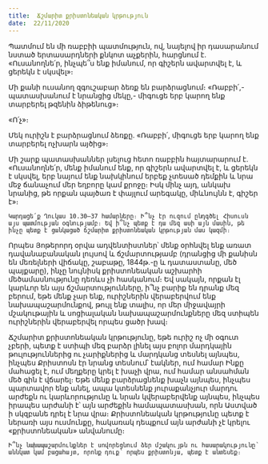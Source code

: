 ```yaml
---
title:  Ճշմարիտ քրիստոնեական կրթություն
date:  22/11/2020
---
```


Պատմում են մի ռաբբիի պատմություն, ով, նայելով իր դասարանում նստած երտասարդների քնկոտ աչքերին, հարցնում է. «Ուսանողնե՛ր, ինչպե՞ս ենք իմանում, որ գիշերն ավարտվել է, և ցերեկն է սկսվել»։

Մի քանի ուսանող զգուշաբար ձեռք են բարձրացնում։ «Ռաբբի՛,- պատասխանում է նրանցից մեկը,- միգուցե երբ կարող ենք տարբերել թզենին ձիթենուց»։

«Ո՛չ»։

Մեկ ուրիշն է բարձրացնում ձեռքը. «Ռաբբի՛, միգուցե երբ կարող ենք տարբերել ոչխարն այծից»։

Մի շարք պատասխաններ լսելուց հետո ռաբբին հայտարարում է. «Ուսանողնե՛ր, մենք իմանում ենք, որ գիշերն ավարտվել է, և ցերեկն է սկսվել, երբ նայում ենք նախկինում երբեք չտեսած դեմքին և նրա մեջ ճանաչում մեր եղբորը կամ քրոջը։ Իսկ մինչ այդ, անկախ նրանից, թե որքան պայծառ է փայլում արեգակը, միևնույնն է, գիշեր է»։

`Կարդացե՛ք Ղուկաս 10.30–37 համարները։ Ի՞նչ էր ուզում ընդգծել Հիսուսն այս պատմության օգնությամբ։ Եվ ի՞նչ պետք է դա մեզ ասի այն մասին, թե ինչը պետք է ցանկացած ճշմարիտ քրիստոնեական կրթության մաս կազմի։`

Որպես Յոթերորդ օրվա ադվենտիստներ՝ մենք օրհնվել ենք առատ դավանաբանական լույսով և ճշմարտությամբ (դրանցից մի քանիսն են մեռելների վիճակը, շաբաթը, 1844թ.-ը և դատաստանը, մեծ պայքարը), ինչը նույնիսկ քրիստոնեական աշխարհի մեծամասնությունը դեռևս չի հասկանում։ Եվ սակայն, որքան էլ կարևոր են այս ճշմարտությունները, ի՞նչ բարիք են դրանք մեզ բերում, եթե մենք չար ենք, ուրիշներին վերաբերվում ենք նախապաշարմունքով, թույլ ենք տալիս, որ մեր միջավայրի մշակութային և սոցիալական նախապաշարմունքները մեզ ստիպեն ուրիշներին վերաբերվել որպես ցածր խավ։

Ճշմարիտ քրիստոնեական կրթությունը, եթե ուրիշ ոչ մի օգուտ չբերի, պետք է ստիպի մեզ բարձր լինել այս բոլոր մարդկային թուլություններից ու չարիքներից և մարդկանց տեսնել այնպես, ինչպես Քրիստոսն էր նրանց տեսնում՝ էակներ, ում համար Ինքը մահացել է, ում մեղքերը կրել է խաչի վրա, ում համար անսահման մեծ գին է վճարել։ Եթե մենք բարձրացնենք խաչն այնպես, ինչպես պարտավոր ենք անել, ապա կտեսնենք յուրաքանչյուր մարդու արժեքն ու կարևորությունը և նրան կվերաբերվենք այնպես, ինչպես իրապես արժանի է՝ այն արժեքին համապատասխան, որն Աստված ի սկզբանե դրել է նրա վրա։ Քրիստոնեական կրթությունը պետք է ներառի այս ուսմունքը, հակառակ դեպքում այն արժանի չէ կրելու «քրիստոնեական» անվանումը։

`Ի՞նչ նախապաշարմունքներ է սովորեցնում ձեր մշակույթն ու հասարակությունը՝ աննկատ կամ բացահայտ, որոնք դուք՝ որպես քրիստոնյա, պետք է անտեսեք։`